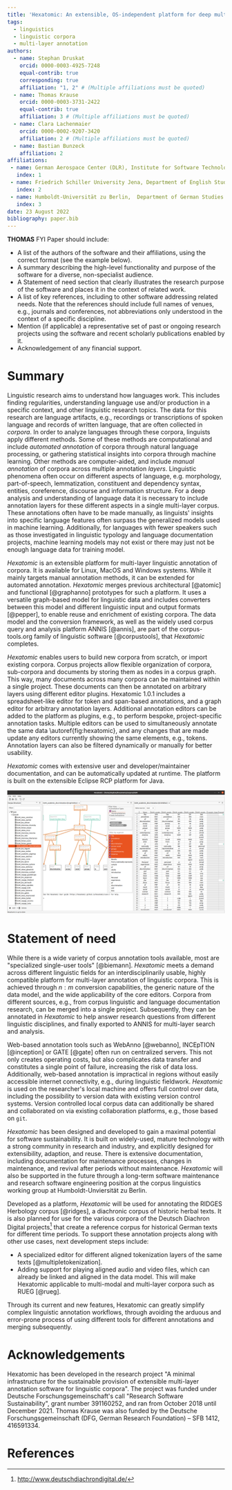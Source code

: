 ```yaml
---
title: 'Hexatomic: An extensible, OS-independent platform for deep multi-layer linguistic annotation of corpora.'
tags:
  - linguistics
  - linguistic corpora
  - multi-layer annotation
authors:
  - name: Stephan Druskat
    orcid: 0000-0003-4925-7248
    equal-contrib: true
    corresponding: true
    affiliation: "1, 2" # (Multiple affiliations must be quoted)
  - name: Thomas Krause
    orcid: 0000-0003-3731-2422
    equal-contrib: true
    affiliation: 3 # (Multiple affiliations must be quoted)
  - name: Clara Lachenmaier
    orcid: 0000-0002-9207-3420
    affiliation: 2 # (Multiple affiliations must be quoted)
  - name: Bastian Bunzeck
    affiliation: 2
affiliations:
 - name: German Aerospace Center (DLR), Institute for Software Technology, Berlin, Germany
   index: 1
 - name: Friedrich Schiller University Jena, Department of English Studies, Jena, Germany
   index: 2
 - name: Humboldt-Universität zu Berlin,  Department of German Studies and Linguistics, Berlin, Germany
   index: 3
date: 23 August 2022
bibliography: paper.bib
---
```


**THOMAS** FYI
Paper should include:
- A list of the authors of the software and their affiliations, using the correct format (see the example below).
- A summary describing the high-level functionality and purpose of the software for a diverse, non-specialist audience.
- A Statement of need section that clearly illustrates the research purpose of the software and places it in the context of related work.
- A list of key references, including to other software addressing related needs. Note that the references should include full names of venues, e.g., journals and conferences, not abbreviations only understood in the context of a specific discipline.
- Mention (if applicable) a representative set of past or ongoing research projects using the software and recent scholarly publications enabled by it.
- Acknowledgement of any financial support.


# Summary

Linguistic research aims to understand how languages work.
This includes finding regularities, understanding language use and/or production in a specific context, and other linguistic research topics.
The data for this research are language artifacts, e.g., recordings or transcriptions of spoken language and records of written language, that are often collected in *corpora*.
In order to analyze languages through these corpora, linguists apply different methods.
Some of these methods are computational and include *automated annotation* of corpora through natural language processing, or gathering statistical insights into corpora through machine learning.
Other methods are computer-aided, and include *manual annotation* of corpora across multiple annotation *layers*.
Linguistic phenomena often occur on different aspects of language, e.g. morphology, part-of-speech, lemmatization, constituent and dependency syntax, entities, coreference, discourse and information structure.
For a deep analysis and understanding of language data it is necessary to include annotation layers for these different aspects in a single multi-layer corpus.
These annotations often have to be made manually, as linguists' insights into specific language features often surpass the generalized models used in machine learning. Additionally, for languages with fewer speakers such as those investigated in linguistic typology and language documentation projects, machine learning models may not exist or there may just not be enough language data for training model.

*Hexatomic* is an extensible platform for multi-layer linguistic annotation of corpora. 
It is available for Linux, MacOS and Windows systems.
While it mainly targets manual annotation methods, it can be extended for automated annotation. 
*Hexatomic* merges previous architectural [@atomic] and functional [@graphanno] prototypes for such a platform.
It uses a versatile graph-based model for linguistic data and includes converters between this model and different linguistic input and output formats [@pepper], 
to enable reuse and enrichment of existing corpora.
The data model and the conversion framework, as well as the widely used corpus query and analysis platform ANNIS [@annis], 
are part of the corpus-tools.org family of linguistic software [@corpustools], that *Hexatomic* completes.

*Hexatomic* enables users to build new corpora from scratch, 
or import existing corpora.
Corpus projects allow flexible organization of corpora, sub-corpora and documents by storing them as nodes in a corpus graph.
This way, many documents across many corpora can be maintained within a single project.
These documents can then be annotated on arbitrary layers using different editor plugins.
Hexatomic 1.0.1 includes a spreadsheet-like editor for token and span-based annotations,
and a graph editor for arbitrary annotation layers.
Additional annotation editors can be added to the platform as plugins,
e.g., to perform bespoke, project-specific annotation tasks.
Multiple editors can be used to simultaneously annotate the same data \autoref{fig:hexatomic}, and any changes that are made update any editors currently showing the same elements, e.g., tokens.
Annotation layers can also be filtered dynamically or manually for better usability.

*Hexatomic* comes with extensive user and developer/maintainer documentation, 
and can be automatically updated at runtime.
The platform is built on the extensible Eclipse RCP platform for Java.

![A screenshot of *Hexatomic* showing simultaneous annotation in graph and grid editors.\label{fig:hexatomic}](hexatomic.png)

# Statement of need

While there is a wide variety of corpus annotation tools available,
most are "specialized single-user tools" [@biemann].
*Hexatomic* meets a demand across different linguistic fields for an interdisciplinarily usable, 
highly compatible platform for multi-layer annotation of linguistic corpora.
This is achieved through $n:m$ conversion capabilities, 
the generic nature of the data model,
and the wide applicability of the core editors.
Corpora from different sources, e.g., from corpus linguistic and language documentation research, can be merged into a single project.
Subsequently, they can be annotated in *Hexatomic* to help answer research questions from different linguistic disciplines,
and finally exported to ANNIS for multi-layer search and analysis.

Web-based annotation tools such as WebAnno [@webanno], INCEpTION [@inception] or GATE [@gate] often run on centralized servers.
This not only creates operating costs, but also complicates data transfer and constitutes a single point of failure, increasing the risk of data loss.
Additionally, web-based annotation is impractical in regions without easily accessible internet connectivity, e.g., during linguistic fieldwork.
*Hexatomic* is used on the researcher's local machine and offers full control over data, including the possibility to version data with existing version control systems.
Version controlled local corpus data can additionally be shared and collaborated on via existing collaboration platforms, e.g., those based on `git`.

*Hexatomic* has been designed and developed to gain a maximal potential for software sustainability.
It is built on widely-used, mature technology with a strong community in research and industry,
and explicitly designed for extensibility, adaption, and reuse.
There is extensive documentation, including documentation for maintenance processes, 
changes in maintenance, 
and revival after periods without maintenance.
*Hexatomic* will also be supported in the future through a long-term software maintenance and research software engineering position at the corpus linguistics working group at Humboldt-Unviersität zu Berlin.

Developed as a platform, *Hexatomic* will be used for annotating the RIDGES Herbology corpus [@ridges], a diachronic corpus of historic herbal texts.
It is also planned for use for the various corpora of the Deutsch Diachron Digital projects[^ddd] that create a reference corpus for historical German texts for different time periods.
To support these annotation projects along with other use cases, next development steps include:

- A specialized editor for different aligned tokenization layers of the same texts [@multipletokenization].
- Adding support for playing aligned audio and video files, which can already be linked and aligned in the data model. This will make Hexatomic applicable to multi-modal and multi-layer corpora such as RUEG [@rueg].

Through its current and new features, Hexatomic can greatly simplify complex linguistic annotation workflows, 
through avoiding the arduous and error-prone process of using different tools for different annotations and merging subsequently.

[^ddd]: <http://www.deutschdiachrondigital.de/>

# Acknowledgements

Hexatomic has been developed in the research project "A minimal infrastructure for the sustainable provision of extensible multi-layer annotation software for linguistic corpora". The project was funded under Deutsche Forschungsgemeinschaft's call "Research Software Sustainability", grant number 391160252, and ran from October 2018 until December 2021. 
Thomas Krause was also funded by the Deutsche Forschungsgemeinschaft (DFG, German Research Foundation) – SFB 1412, 416591334.

# References